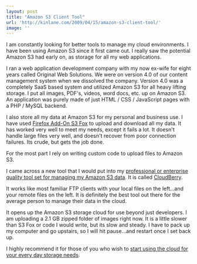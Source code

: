 ```yaml
---
layout: post
title: "Amazon S3 Client Tool"
url: 'http://kinlane.com/2009/04/15/amazon-s3-client-tool/'
image: ''
---
```


I am constantly looking for better tools to manage my cloud environments. I have been using Amazon S3 since it first came out. I really saw the potential Amazon S3 had early on, as storage for all my web applications.

I ran a web application development company with my now ex-wife for eight years called Original Web Solutions. We were on version 4.0 of our content management system when we dissolved the company. Version 4.0 was a completely SaaS based system and utilized Amazon S3 for all heavy lifting storage. I put all images, PDF's, videos, word docs, etc. up on Amazon S3. An application was purely made of just HTML / CSS / JavaScript pages with a PHP / MySQL backend.

I also store all my data at Amazon S3 for my personal and business use. I have used [Firefox Add-On S3 Fox][1] to upload and download all my data. It has worked very well to meet my needs, except it fails a lot. It doesn't handle large files very well, and doesn't recover from poor connection failures. Its crude, but gets the job done.

For the most part I rely on writing custom code to upload files to Amazon S3.

I came across a new tool that I would put into my [professional or enterprise quality tool set for managing my Amazon S3 data][2]. It is called [CloudBerry][2].

It works like most familiar FTP clients with your local files on the left...and your remote files on the left. It is definitely the best tool out there for the average person to manage their data in the cloud.

It opens up the Amazon S3 storage cloud for use beyond just developers. I am uploading a 2.1 GB zipped folder of images right now. It is a little slower than S3 Fox or code I would write, but its slow and steady. I have to pack up my computer and go upstairs, so I will hit pause...and restart once I set back up.

I highly recommend it for those of you who wish to [start using the cloud for your every day storage needs][2].

   [1]: https://addons.mozilla.org/en-US/firefox/addon/3247
   [2]: http://cloudberrylab.com/
